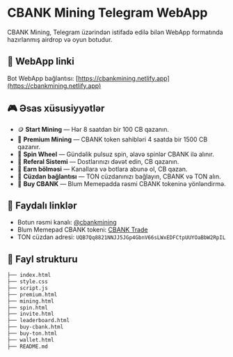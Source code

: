# CBANK Mining Telegram WebApp

CBANK Mining, Telegram üzərindən istifadə edilə bilən WebApp formatında hazırlanmış airdrop və oyun botudur.

## 🔗 WebApp linki
Bot WebApp bağlantısı: [https://cbankmining.netlify.app](https://cbankmining.netlify.app)

## 🎮 Əsas xüsusiyyətlər

- 🪙 **Start Mining** — Hər 8 saatdan bir 100 CB qazanın.
- 🔁 **Premium Mining** — CBANK token sahibləri 4 saatda bir 1500 CB qazanır.
- 🎰 **Spin Wheel** — Gündəlik pulsuz spin, əlavə spinlər CBANK ilə alınır.
- 👥 **Referal Sistemi** — Dostlarınızı dəvət edin, CB qazanın.
- 🧠 **Earn bölməsi** — Kanallara və botlara abunə ol, CB qazan.
- 👛 **Cüzdan bağlantısı** — TON cüzdanınızı bağlayın, CBANK və TON alın.
- 🛒 **Buy CBANK** — Blum Memepadda rəsmi CBANK tokeninə yönləndirmə.

## 🔗 Faydalı linklər

- Botun rəsmi kanalı: [@cbankmining](https://t.me/cbankmining)
- Blum Memepad CBANK tokeni: [CBANK Trade](https://tonviewer.com/EQARYZBkWrdBMLFROALHaUHVm1ng7CnY2DH-9YirsL-nIzu2)
- TON cüzdan adresi: `UQB7Qq8821NNJJ5JGp4GbnV66sLWxEDFCtpUUYOaBbW2RpIL`

## 📁 Fayl strukturu

```bash
├── index.html
├── style.css
├── script.js
├── premium.html
├── mining.html
├── spin.html
├── invite.html
├── leaderboard.html
├── buy-cbank.html
├── buy-ton.html
├── wallet.html
├── README.md
